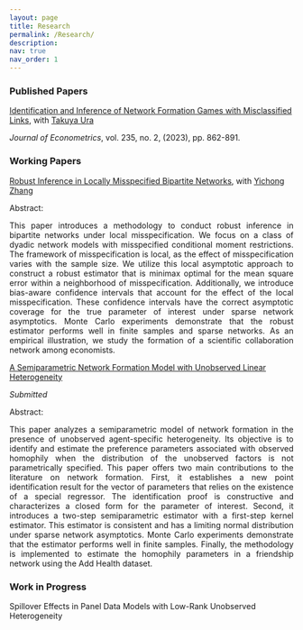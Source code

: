 ```yaml
---
layout: page
title: Research
permalink: /Research/
description: 
nav: true
nav_order: 1
---
```


<h3>Published Papers</h3>

[Identification and Inference of Network Formation Games with Misclassified Links](https://www.sciencedirect.com/science/article/pii/S0304407622001531?via%3Dihub), with <a href="https://economics.ucdavis.edu/people/takuya-ura" target="_blank">Takuya Ura</a>

<em>Journal of Econometrics</em>, vol. 235, no. 2, (2023), pp. 862-891.


<h3>Working Papers</h3>


<a href="https://arxiv.org/abs/2403.13725" target="_blank">Robust Inference in Locally Misspecified Bipartite Networks</a>, with <a href="https://faculty.smu.edu.sg/profile/yichong-zhang-1521" target="_blank">Yichong Zhang</a>

Abstract:

<p dir="ltr" align="justify">This paper introduces a methodology to conduct robust inference in bipartite networks under local misspecification. We focus on a class of dyadic network models with misspecified conditional moment restrictions. The framework of misspecification is local, as the effect of misspecification varies with the sample size. We utilize this local asymptotic approach to construct a robust estimator that is minimax optimal for the mean square error within a neighborhood of misspecification. Additionally, we introduce bias-aware confidence intervals that account for the effect of the local misspecification. These confidence intervals have the correct asymptotic coverage for the true parameter of interest under sparse network asymptotics. Monte Carlo experiments demonstrate that the robust estimator performs well in finite samples and sparse networks. As an empirical illustration,  we study the formation of a scientific collaboration network among economists.</p>


<a href="../papers/SemNet_2024.pdf" target="_blank">A Semiparametric Network Formation Model with Unobserved Linear Heterogeneity</a>

<em>Submitted</em>

Abstract:

<p dir="ltr" align="justify">This paper analyzes a semiparametric model of network formation in the presence of unobserved agent-specific heterogeneity. Its objective is to identify and estimate the preference parameters associated with observed homophily when the distribution of the unobserved factors is not parametrically specified. This paper offers two main contributions to the literature on network formation. First, it establishes a new point identification result for the vector of parameters that relies on the existence of a special regressor. The identification proof is constructive and characterizes a closed form for the parameter of interest. Second, it introduces a two-step semiparametric estimator with a first-step kernel estimator. This estimator is consistent and has a limiting normal distribution under sparse network asymptotics. Monte Carlo experiments demonstrate that the estimator performs well in finite samples. Finally, the methodology is implemented to estimate the homophily parameters in a friendship network using the Add Health dataset. </p>


<h3>Work in Progress</h3> 

Spillover Effects in Panel Data Models with Low-Rank Unobserved Heterogeneity
